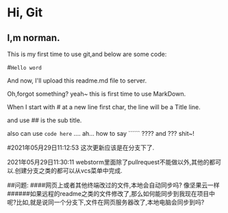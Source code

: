 # Hi, Git
## I,m norman.
This is my first time to use git,and below are some code:

#`Hello word`

And now, I'll upload this readme.md file to server.

 Oh,forgot something? yeah~   this is first time to use MarkDown.
 
 When I start with # at a new line first char, the line will be a Title line.
 
and use ## is the sub title.

also can use `code here` .... ah... how to say `````` ???? and ??? shit~!  

#2021年05月29日11:12:53
这次更新应该是在分支下了.

2021年05月29日11:30:11 webstorm里面除了pullrequest不能做以外,其他的都可以.创建分支之类的都可以从vcs菜单中完成.

##问题:
####网页上或者其他终端改过的文件,本地会自动同步吗? 像坚果云一样
######如果远程的readme之类的文件修改了,那么如何能同步到我现在项目中呢?比如,就是说同一个分支下,文件在网页服务器改了,本地电脑会同步到吗?